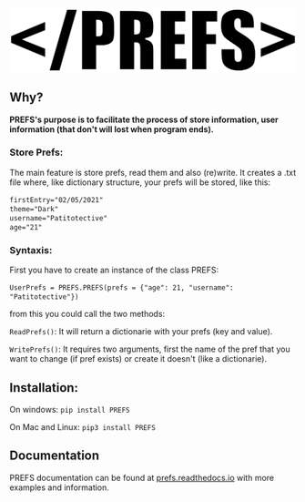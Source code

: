 <p align="center">
  <a href="https://prefs.readthedocs.io/en/latest/" target="blank">
  <img src="./logo1.png" alt="PREFS Logo" /></a>
</p>

## Why?
**PREFS's purpose is to facilitate the process of store information, user information (that don't will lost when program ends).**

### Store Prefs:
The main feature is store prefs, read them and also (re)write.
It creates a .txt file where, like dictionary structure, your prefs will be stored, like this:
```
firstEntry="02/05/2021"
theme="Dark"
username="Patitotective"
age="21"
```

### Syntaxis:
First you have to create an instance of the class PREFS:
```
UserPrefs = PREFS.PREFS(prefs = {"age": 21, "username": "Patitotective"})
```
from this you could call the two methods:

```ReadPrefs()```: It will return a dictionarie with your prefs (key and value).

```WritePrefs()```: It requires two arguments, first the name of the pref that you want to change (if pref exists) or create it doesn't (like a dictionarie).

## Installation:
On windows:
```pip install PREFS```

On Mac and Linux:
```pip3 install PREFS```

## Documentation

PREFS documentation can be found at [prefs.readthedocs.io](https://prefs.readthedocs.io/en/latest/) with more examples and information.
